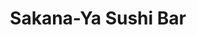 ---
layout: place
title: "Sakana-Ya Sushi Bar"
permalink: /new-york/syracuse/sakana-ya-sushi-bar.html
stateAbbr: NY
stateName: New York
cityName: Syracuse
seo:
  name: "Sakana-Ya Sushi Bar"
  type: Restaurant
  links: http://www.syracusesushi.com/
description: "A wide selection of sushi, sashimi & rolls prepared in a flashy space, plus wine, beer & sake. Sakana-Ya Sushi Bar serves delicious sushi in Syracuse, New York. Try fresh Japanese dishes for a great dining experience. Available for takeout, delivery, lunch, and dinner."
place_id: ChIJaf5es8Dz2YkRRqV2IfSjXj0
photos:
  - name: >-
      places/ChIJaf5es8Dz2YkRRqV2IfSjXj0/photos/AeeoHcI5ZDPAIbA3XQIMGhSzF6HuHlvPGUCXdZFobV7y2ltK9xSNdv-nEBRF-CbTJ1cv1V_y5N7Ok3_aaBbmnNKIiYubDrIC_w2iTq4hNaZVBcErZ8wV_Mgoc7ED0WbhXNO33ee-PKkdh0KISroFOpCJLk5gzNshGlZ2_Ck7vUJggmzmKZ9zM1fo6caMYbTQtcIWKNmjhUoF52FYfcBuCyUZLBHuWYNIFt-33KPbJxjcTIGDzu2Nn-HVo-ZtZR6xSfU4hE-QKtYZDMwDtBOW6lvtWaNZmHwJ-nA5CH49QM7sXaD-b_ugZmt0I7DOuyau8inn5dXVtxLtL0FqlnOtvYXtiQYVEmskUrwtfZYrfMmwu5RKwvz9vt_57FKKPtwrqraJ3I3uItg43l3roXups2mFDtbzBnTVDsotPbDsYh2kkfP_xQ
    widthPx: 3647
    heightPx: 2731
    authorAttributions:
      - displayName: David Herszenson
        uri: https://maps.google.com/maps/contrib/108585025234485852384
        photoUri: >-
          https://lh3.googleusercontent.com/a-/ALV-UjWs9QcntFUNgDuGpKGOzS6n5tjLrUnhRgy7x_XJI256TB87TPyugw=s100-p-k-no-mo
    flagContentUri: >-
      https://www.google.com/local/imagery/report/?cb_client=maps_api_places.places_api&image_key=!1e10!2sCIHM0ogKEICAgID2zqXXOQ&hl=en-US
    googleMapsUri: >-
      https://www.google.com/maps/place//data=!3m4!1e2!3m2!1sCIHM0ogKEICAgID2zqXXOQ!2e10!4m2!3m1!1s0x89d9f3c0b35efe69:0x3d5ea3f42176a546
  - name: >-
      places/ChIJaf5es8Dz2YkRRqV2IfSjXj0/photos/AeeoHcJ5LPDSuiYzF5YgechjqEX_rdbVEFLgqcCenaXBek3bUs9fBLAsOOdCTT9B4YyiM_vv1kWotX_qmRBuVxXIZtgix7FgTaVpYI-Avtr1TQHe6mgY0yyV4sZY3nptgjiFuskNtih-Wfy_Ol9Ft3V0_vmuiLRdBNQq0lWC1CNWlOy-v0sdQyJr6z5jctxg9l9Z2NuDL8MFbJgv_--yWnA2SeFIHg4KmJRhM75AH37yWER85Zczs4WpziBME22dfb7Bg7Lh7cTOJwmVyOBwu8cUpkfF3FzqcGrv7d-__bb0lsk7lgpACct4XpEO0Hm_Z25-xHpazNW2VRL6psRwll6Ds2E9CWHyUxd193A8s1WEYPFpsufw-D9AuK5TZQfCM52emawSGSVEYIWN5y7MxHpe7X34SoIQvvPo7-HTEqUgMXeOZA
    widthPx: 2753
    heightPx: 1928
    authorAttributions:
      - displayName: Douglas Liebig
        uri: https://maps.google.com/maps/contrib/106560251621427972984
        photoUri: >-
          https://lh3.googleusercontent.com/a-/ALV-UjXxIY8llog8V0cGkaESYogPvom07aIAUJxZexV7nWelAEAMWqga=s100-p-k-no-mo
    flagContentUri: >-
      https://www.google.com/local/imagery/report/?cb_client=maps_api_places.places_api&image_key=!1e10!2sCIHM0ogKEICAgICquPbaaQ&hl=en-US
    googleMapsUri: >-
      https://www.google.com/maps/place//data=!3m4!1e2!3m2!1sCIHM0ogKEICAgICquPbaaQ!2e10!4m2!3m1!1s0x89d9f3c0b35efe69:0x3d5ea3f42176a546
  - name: >-
      places/ChIJaf5es8Dz2YkRRqV2IfSjXj0/photos/AeeoHcIxhuZjBMq8XX-V3zWAwIc2k5gPHv_6zm3GxHV3XYP1gWdmeYNUfx7DN7vsnc0z4VB2RfRwTjNrJKx1V30OWRgQ0CZgxR7atqOvnzCr5z8y7muFYlRdYGijDpbAhitJ9gVKh-UvOOWpNoDkUW_XYG_al00SD1aTfebhV_FAEiMeLyd9BU0YaL1l_c09z9gDFOk0I_LS613HP0N2hFXazIlxf7Rsd4IeRpRBK3QZvuTq434UD0A_9bEZG4z1TiW-lgeoMRei-_u9DrnbTfIhflWQoDaQZ6hXhl4yUBLONywIoKPV7oquaToqCpcEBv1fcXWeasNvGnDJT6AE1xUIc2YqrAEhdP7peCYXkKhTm1t2OJuuO6U5ahLWNqdvZWmOIo25k4halhK0C3Zym-u1DGFza_BELw4f_fR0p-g8EwzWUg
    widthPx: 2268
    heightPx: 4032
    authorAttributions:
      - displayName: Justin Crandall
        uri: https://maps.google.com/maps/contrib/102292406054621977566
        photoUri: >-
          https://lh3.googleusercontent.com/a/ACg8ocKhJY8KLDwnstJfOOcquSvwYD57vm-w2W25ElfyBijYTCfvsQ=s100-p-k-no-mo
    flagContentUri: >-
      https://www.google.com/local/imagery/report/?cb_client=maps_api_places.places_api&image_key=!1e10!2sCIHM0ogKEICAgIDFj-rAcA&hl=en-US
    googleMapsUri: >-
      https://www.google.com/maps/place//data=!3m4!1e2!3m2!1sCIHM0ogKEICAgIDFj-rAcA!2e10!4m2!3m1!1s0x89d9f3c0b35efe69:0x3d5ea3f42176a546
  - name: >-
      places/ChIJaf5es8Dz2YkRRqV2IfSjXj0/photos/AeeoHcKkoHA55jwftUOiySKj_hahH-8JqGONrOQUDzpufRT3ufrkPZo28kng17WksffU4UodflrQJ17RiHe_YrI3cuVtXaA4tiD-sSsa0G7PfMDUpcEpjHSPkCtA46TY1VMgX4mPm07g0dYgqg17WOUU45ap23axP2pdDju3r7rWycO8Unr0HN3cvfO89AZYGCsD6s3Z_v385c_tsDPdOQRQE0REbPeTX6yX1--2UyleRpMNTDo_m5vrB-2dmDCMtWqWJMG-AWlU95XxifSMkgabAIbAurxQDCjVsPJT2GMGfxUzRaTVeP74RcSZnQhhvBB0G8OOWxVXvNViz-1ZJhoayhfJZNv8aW27xKdttofpGPKaYmtv69RBat4Vc4pazFKHapci_HYui7Icnpp_yR8rGlZ409PkQFaFS3UJYcJOOvswfg
    widthPx: 3024
    heightPx: 4032
    authorAttributions:
      - displayName: Nicholas Thompson
        uri: https://maps.google.com/maps/contrib/104490975711388024275
        photoUri: >-
          https://lh3.googleusercontent.com/a/ACg8ocJkbmVrHtkmKyLiR0IItchbRRRRoQG9wzU0YU-q5CAabEZpOQ=s100-p-k-no-mo
    flagContentUri: >-
      https://www.google.com/local/imagery/report/?cb_client=maps_api_places.places_api&image_key=!1e10!2sCIHM0ogKEICAgICHkIXmHA&hl=en-US
    googleMapsUri: >-
      https://www.google.com/maps/place//data=!3m4!1e2!3m2!1sCIHM0ogKEICAgICHkIXmHA!2e10!4m2!3m1!1s0x89d9f3c0b35efe69:0x3d5ea3f42176a546
  - name: >-
      places/ChIJaf5es8Dz2YkRRqV2IfSjXj0/photos/AeeoHcLgJAySJBseSOnGMIBFWEcLYFJnsgOX3bqlh614B67igrsEIEBuELygGS-oTKv3YEfaLpfXcNKGtJqxPY1Mg4sspWL9xSb6Ku1Jj6VHsg63G6jwZuD61rawOIJWJ9EGAL4yx_LGGCSASN2Waptgt2vH-VH5M5WIdpbKvbpT-oeAW6JeQhi_5ddpTWGX9B1FPEvXJwi1zTXH6mVcjXBhMerAS6Z7hE_AUf22zwu4xPuZyy6RhcMZxQ0zP60i1VwKluQJzKTb3buGb59H_KhajfLnQ8OHKurROkJOQ_oG5jYt1PO14eGlWXCxsy8ELVdj0r2wNC-xsi8pY0TbdhYlEJsukvImzz82xwt4evG8hB581bFb0xMau2Y4kqf_9nwUgRhAQk9xwQIqAI2dweiBMa561t3TONYEOWaPbkbcTi9g9w
    widthPx: 4032
    heightPx: 3024
    authorAttributions:
      - displayName: Jennifer Whitaker
        uri: https://maps.google.com/maps/contrib/108745016806832575590
        photoUri: >-
          https://lh3.googleusercontent.com/a-/ALV-UjUXUGVNJDlLC-NiidXlHloSd18dvBC8hREq5fdoXT3J0D8f7a8c=s100-p-k-no-mo
    flagContentUri: >-
      https://www.google.com/local/imagery/report/?cb_client=maps_api_places.places_api&image_key=!1e10!2sCIHM0ogKEICAgID48-K-OA&hl=en-US
    googleMapsUri: >-
      https://www.google.com/maps/place//data=!3m4!1e2!3m2!1sCIHM0ogKEICAgID48-K-OA!2e10!4m2!3m1!1s0x89d9f3c0b35efe69:0x3d5ea3f42176a546
  - name: >-
      places/ChIJaf5es8Dz2YkRRqV2IfSjXj0/photos/AeeoHcLbbYLoeJwNPCmsQGKUThFNSaaq5p1F7F0NofIUWKM3GaDlksT8gO5u8bWLVCdaKWbtfJBpVejtokVYg0lG-ODFdZ9RNTHciMVCMEiv2ZdbCNb4afcL-hmORwf3jAHs_XcNWFkb3J3gN7eqD3DNScca1-OsjTWdNyKgbED0UTQuliFSKmpDWYOtYfsLt_GFIoEHxUgFQWHo8kG8y1gl-l0aNUwc7DhVP6eChDVJoIo4WWtIO5Jb0IJ1fk5gK4tFaWLxoI37hzGEPHlAVFYama-V6G7X5AJQLMvSCCZRx-6fpTHT29XPPUfB7ehdHIFliProuloxKNquUp_e6iuAuDIRmDq0MlxIgcWyc4FOMtf8bRY1Zudm1VgZPquHjnMD8Oh61mEWf9OGz4xdJcqaiv20zvqnDHozXK_FJ3zphBSWs1Ao
    widthPx: 4080
    heightPx: 3072
    authorAttributions:
      - displayName: Michael LaBarbera
        uri: https://maps.google.com/maps/contrib/102513626008828409265
        photoUri: >-
          https://lh3.googleusercontent.com/a-/ALV-UjVMz_UYYRAdlm_0Eam6EKufjNq0s1kx1MEAl3FBIc4Wv8UBxDEsEw=s100-p-k-no-mo
    flagContentUri: >-
      https://www.google.com/local/imagery/report/?cb_client=maps_api_places.places_api&image_key=!1e10!2sCIHM0ogKEICAgIDJkuf98wE&hl=en-US
    googleMapsUri: >-
      https://www.google.com/maps/place//data=!3m4!1e2!3m2!1sCIHM0ogKEICAgIDJkuf98wE!2e10!4m2!3m1!1s0x89d9f3c0b35efe69:0x3d5ea3f42176a546
  - name: >-
      places/ChIJaf5es8Dz2YkRRqV2IfSjXj0/photos/AeeoHcLCqLAnRkau1Ao08wWLiJZnk8OWrN5IDwfg0h8j_JuKznGwvv5tSTqARa_LbeFmYXExZ8mDXGu2arEHwhmdCI9phmbh-ajPDFfco0cEvSMAY0FHbctiLy2Zz19-cpZQHxWQCSYsgyV8Nnkzqg0MPwS_ZVa7ZNky_l2sJ41gE9PfHH2ZEXU5pAmh9g3FQvjqggxu2PwISBWmer9KNB1_EyUDz_3eP40vcq5M1NibPDcscgawUAZSwjDT3XJlLRhBzPykLLsBQjhwUSP_IYpIqRA-0Z1d1JqaJ8sZQ3cBUWznuJbF7mJMM7LcDYUxm8QRsaf_uP5QwFQ-U0uLJ9MeKEqUoPOcs6seNZvxVqvfMnxtvs7ZHpGQqKHlhfe1YT_ifpphJhKqABVBoLxak0i_XaTOP7eedJnN9V6foXo9cextJA
    widthPx: 3024
    heightPx: 4032
    authorAttributions:
      - displayName: Jenny Johnson-Chunka
        uri: https://maps.google.com/maps/contrib/108640430979080246853
        photoUri: >-
          https://lh3.googleusercontent.com/a-/ALV-UjVQ5CtJlg3Wi_VMpI4M8KwzT1sS6FUf-O_LiP63RqWcJZP6HMk=s100-p-k-no-mo
    flagContentUri: >-
      https://www.google.com/local/imagery/report/?cb_client=maps_api_places.places_api&image_key=!1e10!2sCIHM0ogKEICAgIC9qN7uBw&hl=en-US
    googleMapsUri: >-
      https://www.google.com/maps/place//data=!3m4!1e2!3m2!1sCIHM0ogKEICAgIC9qN7uBw!2e10!4m2!3m1!1s0x89d9f3c0b35efe69:0x3d5ea3f42176a546
  - name: >-
      places/ChIJaf5es8Dz2YkRRqV2IfSjXj0/photos/AeeoHcJNCQzV9kTa42R_473xKRffpZFqltB9fLMNiQv0hmEGAQmSsm1mtYp2QUl8o29djDielFUqQH4jDivNd6QY4-h6K3q-PGe3O-5ablkk8X_mxHYv2I6qsSWwwar8Ms9zr42XZLnAHxgJKgU6gnrYquHjKqph1TSCAuuTv6Tb1cJa9rLXnj-HLH2CPkw3kmBBRgq8EgrCmn5T68Iqp-km5E8rlljguWCiU1AzYTSFIOe3hzPrWB15tM-Hf7o6lUp6IGXvWFDrYjZCM0ld7M_2DiQsd_E9ZdQsr5w38c2dXhFDApx3B2OBq9A91BxqFHcDmbaTyQOY5YENrg8cJrspEQkiam8R2CLUHcU7FRJoNz9MYKo0061P5pXtQywdtivwTCd6sV0fp1R1aHqWBWtO4FObjH4XchVa3332A2mlJcY
    widthPx: 2252
    heightPx: 4000
    authorAttributions:
      - displayName: Sack Sengthavy
        uri: https://maps.google.com/maps/contrib/117178181199933116330
        photoUri: >-
          https://lh3.googleusercontent.com/a-/ALV-UjU7nJomtkqzUJtvSngzkVH9pBdVQMFPr0UVRtXXSDUfJYoOrQipwQ=s100-p-k-no-mo
    flagContentUri: >-
      https://www.google.com/local/imagery/report/?cb_client=maps_api_places.places_api&image_key=!1e10!2sCIHM0ogKEICAgMDg7IPSBw&hl=en-US
    googleMapsUri: >-
      https://www.google.com/maps/place//data=!3m4!1e2!3m2!1sCIHM0ogKEICAgMDg7IPSBw!2e10!4m2!3m1!1s0x89d9f3c0b35efe69:0x3d5ea3f42176a546
  - name: >-
      places/ChIJaf5es8Dz2YkRRqV2IfSjXj0/photos/AeeoHcL2CwjMqOUA-2ltHfTNk6rWrLM8UWR_M58q37TP6d0aUROu7xcwd4e69lDxkm1Z-juH8USLbealk6sfc9A4OMy9XQibHEurq2r75ke5w8Nw2HfYsDqVdy2g7GLT2OZhUNqChn1pqYoJVkdojrLPhl9qsTrMh--YwK9e8NsF2iPhZkKGzmA18JOBAYbzlfbYPgs5ZL444gIgKR0hOwLQ74oXl89ZBlkt6vZkz8YG67hudoXVXYgdMH26GCd6wxJKkqEEScjHrdU_yCw1dJ7T9GwBAhIngLqETYGmfDxgQm1dVbQtJ7jFxH1G5e3nvobxer3tDJUFJWV9Q5TYpHueWQX2h5og9W531mqEg9orcxj5Dv2_lRHpdLyTuxjtGdddN9r4XcM_IlHz4KVTyAo0DRO8aP3YZ1NvYGDKq8_6Q3NCyweA
    widthPx: 4032
    heightPx: 2268
    authorAttributions:
      - displayName: Denise Smith
        uri: https://maps.google.com/maps/contrib/104764179454492258596
        photoUri: >-
          https://lh3.googleusercontent.com/a-/ALV-UjXyHx6aLK6P0MFx5pitbfJk9UrAo4AAfBTSft-7JZXahGTrr_s=s100-p-k-no-mo
    flagContentUri: >-
      https://www.google.com/local/imagery/report/?cb_client=maps_api_places.places_api&image_key=!1e10!2sCIHM0ogKEICAgIDq6dKXtgE&hl=en-US
    googleMapsUri: >-
      https://www.google.com/maps/place//data=!3m4!1e2!3m2!1sCIHM0ogKEICAgIDq6dKXtgE!2e10!4m2!3m1!1s0x89d9f3c0b35efe69:0x3d5ea3f42176a546
  - name: >-
      places/ChIJaf5es8Dz2YkRRqV2IfSjXj0/photos/AeeoHcL61qhmjswwjkGhK8zAp8k4czQM-q69hJW4drP582qwBb4iw_opnG7yt4QjFX90h_hPdU7kl4muMZn9m_97wiytKDYPpkOhSqgt2H8cwtfbE1jr5F-nMSJu40BepSV1irXBG1bsXrNP1axavkfIBxcg3V4bPJ18gKE9RQRUM0uvXxfk9_K9Js8xJAuZMAD3x6gx0htKpi488-Jy9NVvRBmNKJGeGnCc7VVw1dbPwwPe07KEhMgtIer50vu-jEFX1Lfxj7ynPyQSh57TTe2_gMp8Ozz9RXThG4JO1XssuRAo8LRxGfd9YnV1O_zWXlOI95HrFhvP9RxPS07t-VffTv45NNIdm2TnVrzRwHN8hRymNvGZoE8s4wRx6aI-7-qcFuTcJeuQSmA3PgR8tCLgbOU5LDfhANOW0PFr5eFxLutIE8NC
    widthPx: 3024
    heightPx: 4032
    authorAttributions:
      - displayName: Jennifer Whitaker
        uri: https://maps.google.com/maps/contrib/108745016806832575590
        photoUri: >-
          https://lh3.googleusercontent.com/a-/ALV-UjUXUGVNJDlLC-NiidXlHloSd18dvBC8hREq5fdoXT3J0D8f7a8c=s100-p-k-no-mo
    flagContentUri: >-
      https://www.google.com/local/imagery/report/?cb_client=maps_api_places.places_api&image_key=!1e10!2sCIHM0ogKEICAgID486LG0QE&hl=en-US
    googleMapsUri: >-
      https://www.google.com/maps/place//data=!3m4!1e2!3m2!1sCIHM0ogKEICAgID486LG0QE!2e10!4m2!3m1!1s0x89d9f3c0b35efe69:0x3d5ea3f42176a546
address: 215 Walton St, Syracuse, NY 13202, USA
street: 215 Walton St
city: Syracuse
state: NY
zip: '13202'
country: USA
neighborhood: Downtown
latitude: '43.047822'
longitude: '-76.156142'
accessibility_options:
  wheelchairAccessibleParking: true
  wheelchairAccessibleEntrance: true
  wheelchairAccessibleRestroom: true
  wheelchairAccessibleSeating: true
business_status: OPERATIONAL
name: Sakana-Ya Sushi Bar
google_maps_links:
  directionsUri: >-
    https://www.google.com/maps/dir//''/data=!4m7!4m6!1m1!4e2!1m2!1m1!1s0x89d9f3c0b35efe69:0x3d5ea3f42176a546!3e0
  placeUri: https://maps.google.com/?cid=4422152153053177158
  writeAReviewUri: >-
    https://www.google.com/maps/place//data=!4m3!3m2!1s0x89d9f3c0b35efe69:0x3d5ea3f42176a546!12e1
  reviewsUri: >-
    https://www.google.com/maps/place//data=!4m4!3m3!1s0x89d9f3c0b35efe69:0x3d5ea3f42176a546!9m1!1b1
  photosUri: >-
    https://www.google.com/maps/place//data=!4m3!3m2!1s0x89d9f3c0b35efe69:0x3d5ea3f42176a546!10e5
primary_type: Sushi Restaurant
opening_hours:
  regular: null
  current: null
secondary_opening_hours:
  regular:
    weekdayDescriptions: null
    type: null
  current:
    weekdayDescriptions: null
    type: null
phone: (315) 475-0117
price_level: PRICE_LEVEL_MODERATE
price_range: $20 &ndash; $30
rating: '4.3'
rating_count: 729
website: http://www.syracusesushi.com/
reviews:
  - name: >-
      places/ChIJaf5es8Dz2YkRRqV2IfSjXj0/reviews/ChdDSUhNMG9nS0VJQ0FnTURnN0lQU3V3RRAB
    relativePublishTimeDescription: a month ago
    rating: 5
    text:
      text: >-
        Conveyor belt sushi in Syracuse, ya that is right. In Armory Square
        area, you will find this little restaurant cranking out sushi for locals
        and tourists. We were shocked to find it, and after already eaten lunch,
        we had to try. The sushi rice was very good. Fish is what you expect for
        sushi in North America, acceptable, but it's not Japan. However, the
        winner here is the 50% off during happy hour and the conveyor belt
        experience. Will be back with the kids.
      languageCode: en
    originalText:
      text: >-
        Conveyor belt sushi in Syracuse, ya that is right. In Armory Square
        area, you will find this little restaurant cranking out sushi for locals
        and tourists. We were shocked to find it, and after already eaten lunch,
        we had to try. The sushi rice was very good. Fish is what you expect for
        sushi in North America, acceptable, but it's not Japan. However, the
        winner here is the 50% off during happy hour and the conveyor belt
        experience. Will be back with the kids.
      languageCode: en
    authorAttribution:
      displayName: Sack Sengthavy
      uri: https://www.google.com/maps/contrib/117178181199933116330/reviews
      photoUri: >-
        https://lh3.googleusercontent.com/a-/ALV-UjU7nJomtkqzUJtvSngzkVH9pBdVQMFPr0UVRtXXSDUfJYoOrQipwQ=s128-c0x00000000-cc-rp-mo-ba4
    publishTime: '2025-02-23T03:48:29.623307Z'
    flagContentUri: >-
      https://www.google.com/local/review/rap/report?postId=ChdDSUhNMG9nS0VJQ0FnTURnN0lQU3V3RRAB&d=17924085&t=1
    googleMapsUri: >-
      https://www.google.com/maps/reviews/data=!4m6!14m5!1m4!2m3!1sChdDSUhNMG9nS0VJQ0FnTURnN0lQU3V3RRAB!2m1!1s0x89d9f3c0b35efe69:0x3d5ea3f42176a546
  - name: >-
      places/ChIJaf5es8Dz2YkRRqV2IfSjXj0/reviews/ChZDSUhNMG9nS0VJQ0FnSUNIeTRmREZBEAE
    relativePublishTimeDescription: a month ago
    rating: 5
    text:
      text: >-
        (3/13/2025) Update, second trip was way better. I went with a friend to
        the dining room for restaurant week and foe thirty bucks a person we got
        stuffed with amazing Asian cuisine. We loved it. Friendly staff and
        great food. Very clean and quick service.


        (First review 8/7/2024) So my sister and I went on a Monday which is
        apparently half off most items and it was interesting. We had all sorts
        of rolls. The plates are color-coated to indicate the price and it's
        easy to figure out but check to see if it's a half-off time window. I
        didn't realize we were saving until we got the check. I went for my
        birthday, having not had sushi in years and it was a good experience.
      languageCode: en
    originalText:
      text: >-
        (3/13/2025) Update, second trip was way better. I went with a friend to
        the dining room for restaurant week and foe thirty bucks a person we got
        stuffed with amazing Asian cuisine. We loved it. Friendly staff and
        great food. Very clean and quick service.


        (First review 8/7/2024) So my sister and I went on a Monday which is
        apparently half off most items and it was interesting. We had all sorts
        of rolls. The plates are color-coated to indicate the price and it's
        easy to figure out but check to see if it's a half-off time window. I
        didn't realize we were saving until we got the check. I went for my
        birthday, having not had sushi in years and it was a good experience.
      languageCode: en
    authorAttribution:
      displayName: Julio Perez
      uri: https://www.google.com/maps/contrib/113198118943553318810/reviews
      photoUri: >-
        https://lh3.googleusercontent.com/a-/ALV-UjV3gpmQU7ILW4AtR1cYf-eZOcfX75Zt0WLSIt1TCPqf9k9uCBQD=s128-c0x00000000-cc-rp-mo-ba4
    publishTime: '2025-03-14T00:06:09.845675Z'
    flagContentUri: >-
      https://www.google.com/local/review/rap/report?postId=ChZDSUhNMG9nS0VJQ0FnSUNIeTRmREZBEAE&d=17924085&t=1
    googleMapsUri: >-
      https://www.google.com/maps/reviews/data=!4m6!14m5!1m4!2m3!1sChZDSUhNMG9nS0VJQ0FnSUNIeTRmREZBEAE!2m1!1s0x89d9f3c0b35efe69:0x3d5ea3f42176a546
  - name: >-
      places/ChIJaf5es8Dz2YkRRqV2IfSjXj0/reviews/ChdDSUhNMG9nS0VJQ0FnSUR2MmF2LTJRRRAB
    relativePublishTimeDescription: 3 months ago
    rating: 5
    text:
      text: >-
        I loved this place! Cheap half price sushi on Monday, conveyor belt
        sushi is always a blast. But the real treat was when i ordered some
        fresh

        The 007 and fruit rolls were 🔥🔥🔥

        Absolutely delicious. I went back 3 times for those alone. They also had
        great crab Rangoons for the price


        And my server was so so so nice! His favorite roll was also the fruit
        roll, younger with glasses. I'm sorry i didn't get your name!!! Super
        super lovely, great service, very nice and welcoming
      languageCode: en
    originalText:
      text: >-
        I loved this place! Cheap half price sushi on Monday, conveyor belt
        sushi is always a blast. But the real treat was when i ordered some
        fresh

        The 007 and fruit rolls were 🔥🔥🔥

        Absolutely delicious. I went back 3 times for those alone. They also had
        great crab Rangoons for the price


        And my server was so so so nice! His favorite roll was also the fruit
        roll, younger with glasses. I'm sorry i didn't get your name!!! Super
        super lovely, great service, very nice and welcoming
      languageCode: en
    authorAttribution:
      displayName: Rowan Rakoncay
      uri: https://www.google.com/maps/contrib/107494314221166824289/reviews
      photoUri: >-
        https://lh3.googleusercontent.com/a-/ALV-UjUdrnF1WKbKpgs6gAG1XGoUbZSezc8oenK7MmtyFlT3KiMzAvA=s128-c0x00000000-cc-rp-mo-ba4
    publishTime: '2024-12-22T00:46:07.206524Z'
    flagContentUri: >-
      https://www.google.com/local/review/rap/report?postId=ChdDSUhNMG9nS0VJQ0FnSUR2MmF2LTJRRRAB&d=17924085&t=1
    googleMapsUri: >-
      https://www.google.com/maps/reviews/data=!4m6!14m5!1m4!2m3!1sChdDSUhNMG9nS0VJQ0FnSUR2MmF2LTJRRRAB!2m1!1s0x89d9f3c0b35efe69:0x3d5ea3f42176a546
  - name: >-
      places/ChIJaf5es8Dz2YkRRqV2IfSjXj0/reviews/ChdDSUhNMG9nS0VJQ0FnSUNIa0lYbXJBRRAB
    relativePublishTimeDescription: 7 months ago
    rating: 5
    text:
      text: >-
        I mean you can’t really get better than sushi on a conveyor belt. The
        atmosphere is great. The conveyor sushi belt is such a cool and fun
        concept. They have easily 20+ sushi options going around at all times.
        We sampled about 10 different varieties when we went and were not
        disappointed. The sushi bar is currently running half off sushi form the
        conveyor belt so not only is it delicious sushi but also a stellar
        price. This place was a blast and everything fresh and delicious. Can’t
        wait to go back. Keep in mind, prices are listed by the color of the
        plate and it’s easy to eat a lot of sushi and rack up a large tab so
        keep that in mind.
      languageCode: en
    originalText:
      text: >-
        I mean you can’t really get better than sushi on a conveyor belt. The
        atmosphere is great. The conveyor sushi belt is such a cool and fun
        concept. They have easily 20+ sushi options going around at all times.
        We sampled about 10 different varieties when we went and were not
        disappointed. The sushi bar is currently running half off sushi form the
        conveyor belt so not only is it delicious sushi but also a stellar
        price. This place was a blast and everything fresh and delicious. Can’t
        wait to go back. Keep in mind, prices are listed by the color of the
        plate and it’s easy to eat a lot of sushi and rack up a large tab so
        keep that in mind.
      languageCode: en
    authorAttribution:
      displayName: Nicholas Thompson
      uri: https://www.google.com/maps/contrib/104490975711388024275/reviews
      photoUri: >-
        https://lh3.googleusercontent.com/a/ACg8ocJkbmVrHtkmKyLiR0IItchbRRRRoQG9wzU0YU-q5CAabEZpOQ=s128-c0x00000000-cc-rp-mo-ba4
    publishTime: '2024-08-31T02:21:18.133512Z'
    flagContentUri: >-
      https://www.google.com/local/review/rap/report?postId=ChdDSUhNMG9nS0VJQ0FnSUNIa0lYbXJBRRAB&d=17924085&t=1
    googleMapsUri: >-
      https://www.google.com/maps/reviews/data=!4m6!14m5!1m4!2m3!1sChdDSUhNMG9nS0VJQ0FnSUNIa0lYbXJBRRAB!2m1!1s0x89d9f3c0b35efe69:0x3d5ea3f42176a546
  - name: >-
      places/ChIJaf5es8Dz2YkRRqV2IfSjXj0/reviews/ChdDSUhNMG9nS0VJQ0FnSURackt6cnF3RRAB
    relativePublishTimeDescription: a year ago
    rating: 5
    text:
      text: >-
        The atmosphere was clean and bright with a general feel good vibe. The
        sushi I had was very good. The mango had tuna in it and it was very
        refreshing taste that was both sweet and spicy. The she so hot roll also
        was very good. I like hot but this wasn’t super hot but very flavorful.
        My friend got orange chicken and it was good. My wife got bee bop (
        Korean dish) and she loved it. The waiter was very friendly and helpful
      languageCode: en
    originalText:
      text: >-
        The atmosphere was clean and bright with a general feel good vibe. The
        sushi I had was very good. The mango had tuna in it and it was very
        refreshing taste that was both sweet and spicy. The she so hot roll also
        was very good. I like hot but this wasn’t super hot but very flavorful.
        My friend got orange chicken and it was good. My wife got bee bop (
        Korean dish) and she loved it. The waiter was very friendly and helpful
      languageCode: en
    authorAttribution:
      displayName: John Elmer
      uri: https://www.google.com/maps/contrib/104335796968710935997/reviews
      photoUri: >-
        https://lh3.googleusercontent.com/a-/ALV-UjWSMwnxS9sxdxDZldI7rcYgB4Je146ryp0zS_89l284wRxHXnM=s128-c0x00000000-cc-rp-mo-ba6
    publishTime: '2023-09-26T02:55:32.508328Z'
    flagContentUri: >-
      https://www.google.com/local/review/rap/report?postId=ChdDSUhNMG9nS0VJQ0FnSURackt6cnF3RRAB&d=17924085&t=1
    googleMapsUri: >-
      https://www.google.com/maps/reviews/data=!4m6!14m5!1m4!2m3!1sChdDSUhNMG9nS0VJQ0FnSURackt6cnF3RRAB!2m1!1s0x89d9f3c0b35efe69:0x3d5ea3f42176a546
parking_options:
  freeParkingLot: false
  paidParkingLot: false
  freeStreetParking: false
  paidStreetParking: true
  valetParking: false
  freeGarageParking: false
  paidGarageParking: false
payment_options:
  acceptsCreditCards: true
  acceptsDebitCards: true
  acceptsCashOnly: false
  acceptsNfc: true
allow_dogs: null
curbside_pickup: null
delivery: true
dine_in: true
good_for_children: true
good_for_groups: true
good_for_sports: false
live_music: false
menu_for_children: false
outdoor_seating: null
reservable: true
restroom: true
serves_beer: true
serves_breakfast: false
serves_brunch: false
serves_cocktails: true
serves_coffee: false
serves_dinner: true
serves_dessert: true
serves_lunch: true
serves_vegetarian_food: true
serves_wine: true
takeout: true
summary: >-
  A wide selection of sushi, sashimi & rolls prepared in a flashy space, plus
  wine, beer & sake.

---